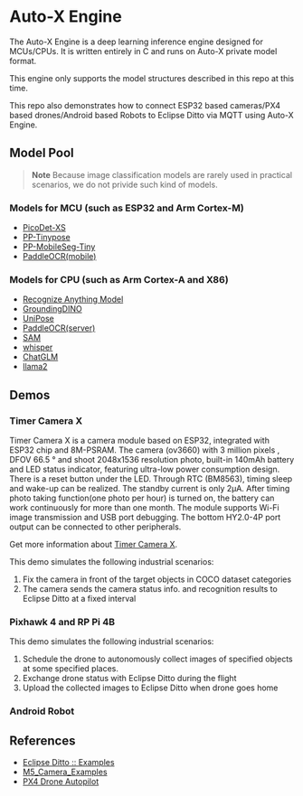 # Auto-X Engine

The Auto-X Engine is a deep learning inference engine designed for MCUs/CPUs. It is written entirely in C and runs on Auto-X private model format.

This engine only supports the model structures described in this repo at this time.

This repo also demonstrates how to connect ESP32 based cameras/PX4 based drones/Android based Robots to Eclipse Ditto via MQTT using Auto-X Engine.

## Model Pool

> **Note** Because image classification models are rarely used in practical scenarios, we do not privide such kind of models.

### Models for MCU (such as ESP32 and Arm Cortex-M)

- [PicoDet-XS](https://github.com/PaddlePaddle/PaddleDetection/tree/release/2.7/configs/picodet)
- [PP-Tinypose](https://github.com/PaddlePaddle/PaddleDetection/tree/release/2.7/configs/keypoint/tiny_pose)
- [PP-MobileSeg-Tiny](https://github.com/PaddlePaddle/PaddleSeg/tree/release/2.9/configs/pp_mobileseg)
- [PaddleOCR(mobile)](https://github.com/PaddlePaddle/PaddleOCR/blob/main/doc/doc_en/models_list_en.md)

### Models for CPU (such as Arm Cortex-A and X86)

- [Recognize Anything Model](https://github.com/xinyu1205/recognize-anything)
- [GroundingDINO](https://github.com/IDEA-Research/GroundingDINO)
- [UniPose](https://github.com/IDEA-Research/UniPose)
- [PaddleOCR(server)](https://github.com/PaddlePaddle/PaddleOCR/blob/main/doc/doc_en/models_list_en.md)
- [SAM](https://github.com/ggerganov/ggml)
- [whisper](https://github.com/ggerganov/ggml)
- [ChatGLM](https://github.com/ggerganov/ggml)
- [llama2](https://github.com/karpathy/llama2.c)


## Demos

### Timer Camera X

Timer Camera X is a camera module based on ESP32, integrated with ESP32 chip and 8M-PSRAM. The camera (ov3660) with 3 million pixels , DFOV 66.5 ° and shoot 2048x1536 resolution photo, built-in 140mAh battery and LED status indicator, featuring ultra-low power consumption design. There is a reset button under the LED. Through RTC (BM8563), timing sleep and wake-up can be realized. The standby current is only 2μA. After timing photo taking function(one photo per hour) is turned on, the battery can work continuously for more than one month. The module supports Wi-Fi image transmission and USB port debugging. The bottom HY2.0-4P port output can be connected to other peripherals.

Get more information about [Timer Camera X](https://docs.m5stack.com/en/unit/timercam_x).

This demo simulates the following industrial scenarios:
1. Fix the camera in front of the target objects in COCO dataset categories
2. The camera sends the camera status info. and recognition results to Eclipse Ditto at a fixed interval

###  Pixhawk 4 and RP Pi 4B

This demo simulates the following industrial scenarios:
1. Schedule the drone to autonomously collect images of specified objects at some specified places.
2. Exchange drone status with Eclipse Ditto during the flight
3. Upload the collected images to Eclipse Ditto when drone goes home

###  Android Robot


## References

- [Eclipse Ditto :: Examples](https://github.com/eclipse-ditto/ditto-examples)
- [M5_Camera_Examples](https://github.com/m5stack/M5_Camera_Examples)
- [PX4 Drone Autopilot](https://github.com/PX4/PX4-Autopilot)